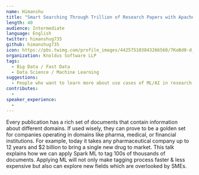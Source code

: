 ```yaml
---
name: Himanshu
title: "Smart Searching Through Trillion of Research Papers with Apache Spark ML"
length: 40
audience: Intermediate
language: English
twitter: himanshug735
github: himanshug735
icon: https://pbs.twimg.com/profile_images/442575103843266560/7KoBd0-d_400x400.jpeg
organization: Knoldus Software LLP
tags:
  - Big Data / Fast Data
  - Data Science / Machine Learning
suggestions:
  - People who want to learn more about use cases of ML/AI in research and building platforms.
contributes:
  - 
speaker_experience:
  - 
---
```

Every publication has a rich set of documents that contain information about different domains. If used wisely, they can prove to be a golden set for companies operating in domains like pharma, medical, or financial institutions.
For example, today it takes any pharmaceutical company up to 12 years and $2 billion to bring a single new drug to market. This talk explains how we can apply Spark ML to tag 100s of thousands of documents. Applying ML will not only make tagging process faster & less expensive but also can explore new fields which are overlooked by SMEs.
